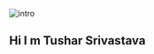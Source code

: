 ![intro](https://media4.giphy.com/media/v1.Y2lkPTc5MGI3NjExeGdmMTFoaHJ4YTlzYmo5eW9vM29zM2toeGFjeGlhb3JhODRibGlhZiZlcD12MV9pbnRlcm5hbF9naWZfYnlfaWQmY3Q9Zw/H03PuVdwREB21ANkLX/giphy.gif)

## Hi I m Tushar Srivastava 

<!--
**Tusharsrivastava001/Tusharsrivastava001** is a ✨ _special_ ✨ repository because its `README.md` (this file) appears on your GitHub profile.

Here are some ideas to get you started:

- 🔭 I’m currently working on ...
- 🌱 I’m currently learning ...
- 👯 I’m looking to collaborate on ...
- 🤔 I’m looking for help with ...
- 💬 Ask me about ...
- 📫 How to reach me: ...
- 😄 Pronouns: ...
- ⚡ Fun fact: ...
-->
